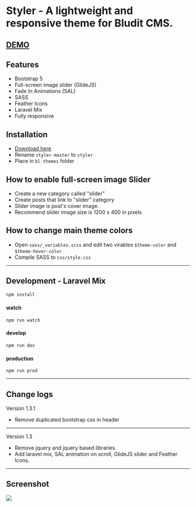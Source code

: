 # Styler - A lightweight and responsive theme for Bludit CMS.

## [DEMO](https://styler.augusthost.com)

## Features
- Bootstrap 5
- Full-screen image slider (GlideJS)
- Fade In Animations (SAL)
- SASS
- Feather Icons
- Laravel Mix
- Fully responsive

## Installation
- [Download here](https://github.com/ronaldaug/styler/archive/master.zip)
- Rename `styler-master` to `styler`
- Place in `bl-themes` folder


## How to enable full-screen image Slider
- Create a new category called "slider"
- Create posts that link to "slider" category
- Slider image is post's cover image.
- Recommend slider image size is 1200 x 400 in pixels


## How to change main theme colors
- Open `sass/_variables.scss` and edit two virables `$theme-color` and `$theme-hover-color`
- Compile SASS to `css/style.css`

-------------
## Development - Laravel Mix

```sh
npm install
```

#### watch
```
npm run watch
```


#### develop
```
npm run dev
```


#### production
```
npm run prod
```

-----

## Change logs

Version 1.3.1
- Remove duplicated bootstrap css in header

--- 

Version 1.3
- Remove jquery and jquery based libraries.
- Add laravel mix, SAL animation on scroll, GlideJS slider and Feather Icons.

--- 

 ## Screenshot
 
 <a target="_blank" href="http://apicenter.epizy.com">
    <img src="https://user-images.githubusercontent.com/33022876/84876329-19637280-b0ad-11ea-9b0e-02922082e54e.jpg">
 </a>
